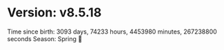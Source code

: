 # Version: v8.5.18
Time since birth: 3093 days, 74233 hours, 4453980 minutes, 267238800 seconds
Season: Spring 🌸
